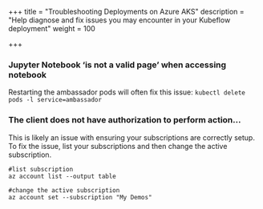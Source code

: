 +++
title = "Troubleshooting Deployments on Azure AKS"
description = "Help diagnose and fix issues you may encounter in your Kubeflow deployment"
weight = 100
                    
+++
### Jupyter Notebook ‘is not a valid page’ when accessing notebook
Restarting the ambassador pods will often fix this issue:
`kubectl delete pods -l service=ambassador`

### The client does not have authorization to perform action...
This is likely an issue with ensuring your subscriptions are correctly setup. To fix the issue, list your subscriptions and then change the active subscription.

```
#list subscription 
az account list --output table 

#change the active subscription 
az account set --subscription "My Demos"
```
